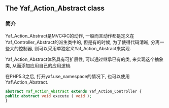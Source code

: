 ## The Yaf_Action_Abstract class

### 简介
Yaf_Action_Abstract是MVC中C的动作, 一般而言动作都是定义在Yaf_Controller_Abstract的派生类中的, 但是有的时候, 为了使得代码清晰, 分离一些大的控制器, 则可以采用单独定义Yaf_Action_Abstract来实现.

Yaf_Action_Abstract体系具有可扩展性, 可以通过继承已有的类, 来实现这个抽象类, 从而添加应用自己的应用逻辑.

在PHP5.3之后, 打开yaf.use_namespace的情况下, 也可以使用 Yaf\Action_Abstract.


```php
abstract Yaf_Action_Abstract extends Yaf_Action_Controller {
public abstract void execute ( void );
}
```